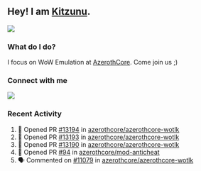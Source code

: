 ## Hey! I am [Kitzunu](https://Github.com/Kitzunu).

<!--<a href="https://github-readme-stats.kitzunu.vercel.app/api?username=Kitzunu&show_icons=true&theme=dark">
  <img align="center" src="https://github-readme-stats.kitzunu.vercel.app/api?username=Kitzunu&show_icons=true&theme=dark" />
</a>-->
<a href="https://github-readme-stats.kitzunu.vercel.app/api?username=Kitzunu&show_icons=true&theme=dark">
  <img align="center" src="https://github-readme-stats.vercel.app/api/top-langs/?username=Kitzunu&layout=compact&theme=dark" />
</a>

### What do I do?

I focus on WoW Emulation at [AzerothCore](https://Github.com/AzerothCore). Come join us ;)

### Connect with me
[![](https://img.shields.io/badge/AzerothCore%20Discord-Connect%20with%20me!-green)](https://discord.com/invite/gkt4y2x)

### Recent Activity

<!--START_SECTION:activity-->
1. 💪 Opened PR [#13194](https://github.com/azerothcore/azerothcore-wotlk/pull/13194) in [azerothcore/azerothcore-wotlk](https://github.com/azerothcore/azerothcore-wotlk)
2. 💪 Opened PR [#13193](https://github.com/azerothcore/azerothcore-wotlk/pull/13193) in [azerothcore/azerothcore-wotlk](https://github.com/azerothcore/azerothcore-wotlk)
3. 💪 Opened PR [#13190](https://github.com/azerothcore/azerothcore-wotlk/pull/13190) in [azerothcore/azerothcore-wotlk](https://github.com/azerothcore/azerothcore-wotlk)
4. 💪 Opened PR [#94](https://github.com/azerothcore/mod-anticheat/pull/94) in [azerothcore/mod-anticheat](https://github.com/azerothcore/mod-anticheat)
5. 🗣 Commented on [#11079](https://github.com/azerothcore/azerothcore-wotlk/issues/11079) in [azerothcore/azerothcore-wotlk](https://github.com/azerothcore/azerothcore-wotlk)
<!--END_SECTION:activity-->

